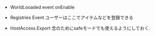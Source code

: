 * WorldLooaded event
onEnable
* Registries Event
ユーザーはここでアイテムなどを登録できる

* HostAccess.Export
念のためにsafeモードでも使えるようにしておく.